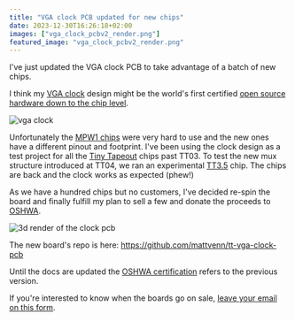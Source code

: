 ```yaml
---
title: "VGA clock PCB updated for new chips"
date: 2023-12-30T16:26:18+02:00
images: ["vga_clock_pcbv2_render.png"]
featured_image: "vga_clock_pcbv2_render.png"
---
```


I've just updated the VGA clock PCB to take advantage of a batch of new chips.

I think my [VGA clock](/post/vga_clock) design might be the world's first certified [open source hardware down to the chip level](/post/vga_clock_pcb).

![vga clock](/vga_clock.jpg)

Unfortunately the [MPW1 chips](/post/mpw1_silicon/) were very hard to use and the new ones have a different pinout and footprint. I've been using the clock design as a test project for all the [Tiny Tapeout](https://tinytapeout.com/) chips past TT03. To test the new mux structure introduced at TT04, we ran an experimental [TT3.5](https://github.com/TinyTapeout/tinytapeout-03p5) chip. The chips are back and the clock works as expected (phew!)

As we have a hundred chips but no customers, I've decided re-spin the board and finally fulfill my plan to sell a few and donate the proceeds to [OSHWA](https://www.oshwa.org/).

![3d render of the clock pcb](/vga_clock_pcbv2_render.png)

The new board's repo is here: https://github.com/mattvenn/tt-vga-clock-pcb

Until the docs are updated the [OSHWA certification](https://certification.oshwa.org/es000023.html) refers to the previous version.

If you're interested to know when the boards go on sale, [leave your email on this form](https://docs.google.com/forms/d/1T6BmjGyFQyqTNji1qao1T61LZW5fL_B2eHlydXzalR4/edit).
